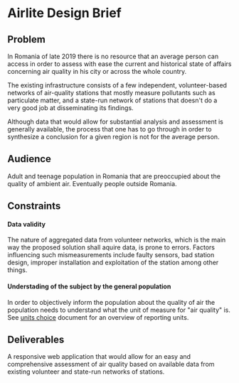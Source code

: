 # Airlite Design Brief

## Problem

In Romania of late 2019 there is no resource that an average person can access 
in order to assess with ease the current and historical state of affairs 
concerning air quality in his city or across the whole country.

The existing infrastructure consists of a few independent, volunteer-based 
networks of air-quality stations that mostly measure pollutants such as 
particulate matter, and a state-run network of stations that doesn't do a 
very good job at disseminating its findings.

Although data that would allow for substantial analysis and assessment is 
generally available, the process that one has to go through in order to 
synthesize a conclusion for a given region is not for the average person.

## Audience

Adult and teenage population in Romania that are preoccupied about the 
quality of ambient air. Eventually people outside Romania.

## Constraints

#### Data validity

The nature of aggregated data from volunteer networks, which is the main
way the proposed solution shall aquire data, is prone to errors. Factors 
influencing such mismeasurements include
faulty sensors, bad station design, improper installation and exploitation 
of the station among other things.

#### Understading of the subject by the general population

In order to objectively inform the population about the quality of air
the population needs to understand what the unit of measure for "air quality"
is. See [units choice](./units-choice.md) document for an overview of 
reporting units. 

## Deliverables

A responsive web application that would allow for an easy and comprehensive 
assessment of air quality based on available data from existing volunteer 
and state-run networks of stations.